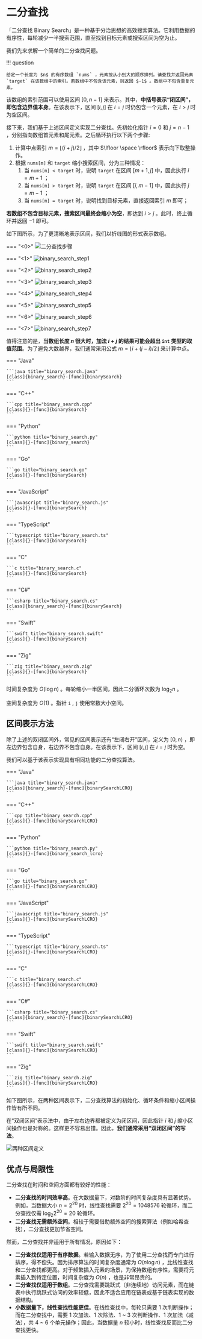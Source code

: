 # 二分查找

「二分查找 Binary Search」是一种基于分治思想的高效搜索算法。它利用数据的有序性，每轮减少一半搜索范围，直至找到目标元素或搜索区间为空为止。

我们先来求解一个简单的二分查找问题。

!!! question

    给定一个长度为 $n$ 的有序数组 `nums` ，元素按从小到大的顺序排列。请查找并返回元素 `target` 在该数组中的索引。若数组中不包含该元素，则返回 $-1$ 。数组中不包含重复元素。

该数组的索引范围可以使用区间 $[0, n - 1]$ 来表示。其中，**中括号表示“闭区间”，即包含边界值本身**。在该表示下，区间 $[i, j]$ 在 $i = j$ 时仍包含一个元素，在 $i > j$ 时为空区间。

接下来，我们基于上述区间定义实现二分查找。先初始化指针 $i = 0$ 和 $j = n - 1$ ，分别指向数组首元素和尾元素。之后循环执行以下两个步骤:

1. 计算中点索引 $m = \lfloor {(i + j) / 2} \rfloor$ ，其中 $\lfloor \space \rfloor$ 表示向下取整操作。
2. 根据 `nums[m]` 和 `target` 缩小搜索区间，分为三种情况：
    1. 当 `nums[m] < target` 时，说明 `target` 在区间 $[m + 1, j]$ 中，因此执行 $i = m + 1$ ；
    2. 当 `nums[m] > target` 时，说明 `target` 在区间 $[i, m - 1]$ 中，因此执行 $j = m - 1$ ；
    3. 当 `nums[m] = target` 时，说明找到目标元素，直接返回索引 $m$ 即可；

**若数组不包含目标元素，搜索区间最终会缩小为空**，即达到 $i > j$ 。此时，终止循环并返回 $-1$ 即可。

如下图所示，为了更清晰地表示区间，我们以折线图的形式表示数组。

=== "<0>"
    ![二分查找步骤](binary_search.assets/binary_search_step0.png)

=== "<1>"
    ![binary_search_step1](binary_search.assets/binary_search_step1.png)

=== "<2>"
    ![binary_search_step2](binary_search.assets/binary_search_step2.png)

=== "<3>"
    ![binary_search_step3](binary_search.assets/binary_search_step3.png)

=== "<4>"
    ![binary_search_step4](binary_search.assets/binary_search_step4.png)

=== "<5>"
    ![binary_search_step5](binary_search.assets/binary_search_step5.png)

=== "<6>"
    ![binary_search_step6](binary_search.assets/binary_search_step6.png)

=== "<7>"
    ![binary_search_step7](binary_search.assets/binary_search_step7.png)

值得注意的是，**当数组长度 $n$ 很大时，加法 $i + j$ 的结果可能会超出 `int` 类型的取值范围**。为了避免大数越界，我们通常采用公式 $m = \lfloor {i + (j - i) / 2} \rfloor$ 来计算中点。

=== "Java"

    ```java title="binary_search.java"
    [class]{binary_search}-[func]{binarySearch}
    ```

=== "C++"

    ```cpp title="binary_search.cpp"
    [class]{}-[func]{binarySearch}
    ```

=== "Python"

    ```python title="binary_search.py"
    [class]{}-[func]{binary_search}
    ```

=== "Go"

    ```go title="binary_search.go"
    [class]{}-[func]{binarySearch}
    ```

=== "JavaScript"

    ```javascript title="binary_search.js"
    [class]{}-[func]{binarySearch}
    ```

=== "TypeScript"

    ```typescript title="binary_search.ts"
    [class]{}-[func]{binarySearch}
    ```

=== "C"

    ```c title="binary_search.c"
    [class]{}-[func]{binarySearch}
    ```

=== "C#"

    ```csharp title="binary_search.cs"
    [class]{binary_search}-[func]{binarySearch}
    ```

=== "Swift"

    ```swift title="binary_search.swift"
    [class]{}-[func]{binarySearch}
    ```

=== "Zig"

    ```zig title="binary_search.zig"
    [class]{}-[func]{binarySearch}
    ```

时间复杂度为 $O(\log n)$ 。每轮缩小一半区间，因此二分循环次数为 $\log_2 n$ 。

空间复杂度为 $O(1)$  。指针 `i` , `j` 使用常数大小空间。

## 区间表示方法

除了上述的双闭区间外，常见的区间表示还有“左闭右开”区间，定义为 $[0, n)$ ，即左边界包含自身，右边界不包含自身。在该表示下，区间 $[i, j]$ 在 $i = j$ 时为空。

我们可以基于该表示实现具有相同功能的二分查找算法。

=== "Java"

    ```java title="binary_search.java"
    [class]{binary_search}-[func]{binarySearchLCRO}
    ```

=== "C++"

    ```cpp title="binary_search.cpp"
    [class]{}-[func]{binarySearchLCRO}
    ```

=== "Python"

    ```python title="binary_search.py"
    [class]{}-[func]{binary_search_lcro}
    ```

=== "Go"

    ```go title="binary_search.go"
    [class]{}-[func]{binarySearchLCRO}
    ```

=== "JavaScript"

    ```javascript title="binary_search.js"
    [class]{}-[func]{binarySearchLCRO}
    ```

=== "TypeScript"

    ```typescript title="binary_search.ts"
    [class]{}-[func]{binarySearchLCRO}
    ```

=== "C"

    ```c title="binary_search.c"
    [class]{}-[func]{binarySearchLCRO}
    ```

=== "C#"

    ```csharp title="binary_search.cs"
    [class]{binary_search}-[func]{binarySearchLCRO}
    ```

=== "Swift"

    ```swift title="binary_search.swift"
    [class]{}-[func]{binarySearchLCRO}
    ```

=== "Zig"

    ```zig title="binary_search.zig"
    [class]{}-[func]{binarySearchLCRO}
    ```

如下图所示，在两种区间表示下，二分查找算法的初始化、循环条件和缩小区间操作皆有所不同。

在“双闭区间”表示法中，由于左右边界都被定义为闭区间，因此指针 $i$ 和 $j$ 缩小区间操作也是对称的。这样更不容易出错。因此，**我们通常采用“双闭区间”的写法**。

![两种区间定义](binary_search.assets/binary_search_ranges.png)

## 优点与局限性

二分查找在时间和空间方面都有较好的性能：

- **二分查找的时间效率高**。在大数据量下，对数阶的时间复杂度具有显著优势。例如，当数据大小 $n = 2^{20}$ 时，线性查找需要 $2^{20} = 1048576$ 轮循环，而二分查找仅需 $\log_2 2^{20} = 20$ 轮循环。
- **二分查找无需额外空间**。相较于需要借助额外空间的搜索算法（例如哈希查找），二分查找更加节省空间。

然而，二分查找并非适用于所有情况，原因如下：

- **二分查找仅适用于有序数据**。若输入数据无序，为了使用二分查找而专门进行排序，得不偿失。因为排序算法的时间复杂度通常为 $O(n \log n)$ ，比线性查找和二分查找都更高。对于频繁插入元素的场景，为保持数组有序性，需要将元素插入到特定位置，时间复杂度为 $O(n)$ ，也是非常昂贵的。
- **二分查找仅适用于数组**。二分查找需要跳跃式（非连续地）访问元素，而在链表中执行跳跃式访问的效率较低，因此不适合应用在链表或基于链表实现的数据结构。
- **小数据量下，线性查找性能更佳**。在线性查找中，每轮只需要 1 次判断操作；而在二分查找中，需要 1 次加法、1 次除法、1 ~ 3 次判断操作、1 次加法（减法），共 4 ~ 6 个单元操作；因此，当数据量 $n$ 较小时，线性查找反而比二分查找更快。
